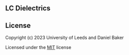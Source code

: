 ## LC Dielectrics



## License
Copyright (c) 2023 University of Leeds and Daniel Baker

Licensed under the [MIT](LICENSE) license
